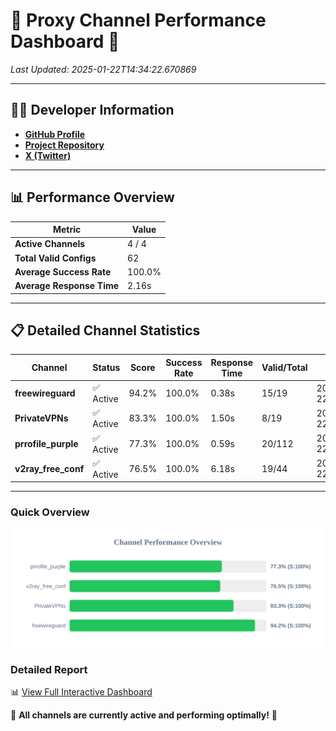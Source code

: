 # 🌟 Proxy Channel Performance Dashboard 🌟

_Last Updated: 2025-01-22T14:34:22.670869_

---

## 👩‍💻 Developer Information

- **[GitHub Profile](https://github.com/4n0nymou3)**  
- **[Project Repository](https://github.com/4n0nymou3/multi-proxy-config-fetcher)**  
- **[X (Twitter)](https://x.com/4n0nymou3)**  

---

## 📊 Performance Overview

| Metric                | Value       |
|-----------------------|-------------|
| **Active Channels**   | 4 / 4       |
| **Total Valid Configs** | 62          |
| **Average Success Rate** | 100.0%      |
| **Average Response Time** | 2.16s       |

---

## 📋 Detailed Channel Statistics

| Channel          | Status     | Score  | Success Rate | Response Time | Valid/Total | Last Success               |
|------------------|------------|--------|--------------|---------------|-------------|----------------------------|
| **freewireguard**  | ✅ Active  | 94.2%  | 100.0% | 0.38s         | 15/19       | 2025-01-22T14:34:22.668986 |
| **PrivateVPNs**  | ✅ Active  | 83.3%  | 100.0% | 1.50s         | 8/19       | 2025-01-22T14:34:22.261256 |
| **prrofile_purple**  | ✅ Active  | 77.3%  | 100.0% | 0.59s         | 20/112       | 2025-01-22T14:34:14.495410 |
| **v2ray_free_conf**  | ✅ Active  | 76.5%  | 100.0% | 6.18s         | 19/44       | 2025-01-22T14:34:20.727827 |

---

### Quick Overview
<div align="center">
  <a href="https://raw.githubusercontent.com/nullluser/NullRepo/refs/heads/main/assets/channel_stats_chart.svg">
    <img src="https://raw.githubusercontent.com/nullluser/NullRepo/refs/heads/main/assets/channel_stats_chart.svg" alt="Source Performance Statistics" width="800">
  </a>
</div>

### Detailed Report
📊 [View Full Interactive Dashboard](https://htmlpreview.github.io/?https://github.com/nullluser/NullRepo/blob/main/assets/performance_report.html)

🎉 **All channels are currently active and performing optimally!** 🎉
